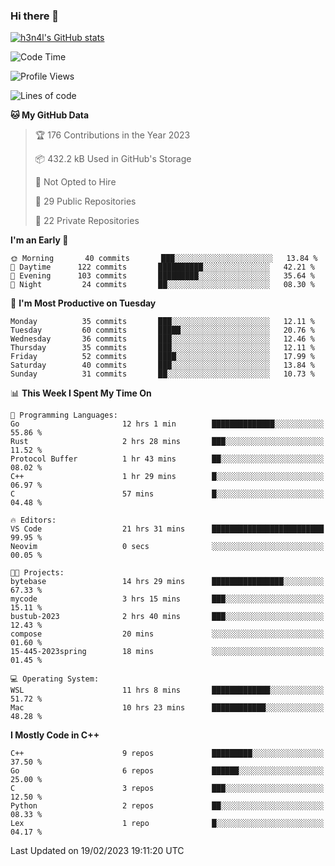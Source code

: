 ### Hi there 👋

[![h3n4l's GitHub stats](https://github-readme-stats.vercel.app/api?username=h3n4l&count_private=true&show_icons=true&theme=radical)](https://github.com/h3n4l/github-readme-stats)

<!--START_SECTION:waka-->
![Code Time](http://img.shields.io/badge/Code%20Time-952%20hrs%2059%20mins-blue)

![Profile Views](http://img.shields.io/badge/Profile%20Views-1-blue)

![Lines of code](https://img.shields.io/badge/From%20Hello%20World%20I%27ve%20Written-2%20Million%20lines%20of%20code-blue)

**🐱 My GitHub Data** 

> 🏆 176 Contributions in the Year 2023
 > 
> 📦 432.2 kB Used in GitHub's Storage 
 > 
> 🚫 Not Opted to Hire
 > 
> 📜 29 Public Repositories 
 > 
> 🔑 22 Private Repositories  
 > 
**I'm an Early 🐤** 

```text
🌞 Morning       40 commits       ███░░░░░░░░░░░░░░░░░░░░░░   13.84 % 
🌆 Daytime      122 commits       ██████████░░░░░░░░░░░░░░░   42.21 % 
🌃 Evening      103 commits       █████████░░░░░░░░░░░░░░░░   35.64 % 
🌙 Night         24 commits       ██░░░░░░░░░░░░░░░░░░░░░░░   08.30 % 

```
📅 **I'm Most Productive on Tuesday** 

```text
Monday          35 commits       ███░░░░░░░░░░░░░░░░░░░░░░   12.11 % 
Tuesday         60 commits       █████░░░░░░░░░░░░░░░░░░░░   20.76 % 
Wednesday       36 commits       ███░░░░░░░░░░░░░░░░░░░░░░   12.46 % 
Thursday        35 commits       ███░░░░░░░░░░░░░░░░░░░░░░   12.11 % 
Friday          52 commits       ████░░░░░░░░░░░░░░░░░░░░░   17.99 % 
Saturday        40 commits       ███░░░░░░░░░░░░░░░░░░░░░░   13.84 % 
Sunday          31 commits       ██░░░░░░░░░░░░░░░░░░░░░░░   10.73 % 

```


📊 **This Week I Spent My Time On** 

```text
💬 Programming Languages: 
Go                       12 hrs 1 min        ██████████████░░░░░░░░░░░   55.86 % 
Rust                     2 hrs 28 mins       ███░░░░░░░░░░░░░░░░░░░░░░   11.52 % 
Protocol Buffer          1 hr 43 mins        ██░░░░░░░░░░░░░░░░░░░░░░░   08.02 % 
C++                      1 hr 29 mins        █░░░░░░░░░░░░░░░░░░░░░░░░   06.97 % 
C                        57 mins             █░░░░░░░░░░░░░░░░░░░░░░░░   04.48 % 

🔥 Editors: 
VS Code                  21 hrs 31 mins      █████████████████████████   99.95 % 
Neovim                   0 secs              ░░░░░░░░░░░░░░░░░░░░░░░░░   00.05 % 

🐱‍💻 Projects: 
bytebase                 14 hrs 29 mins      ████████████████░░░░░░░░░   67.33 % 
mycode                   3 hrs 15 mins       ███░░░░░░░░░░░░░░░░░░░░░░   15.11 % 
bustub-2023              2 hrs 40 mins       ███░░░░░░░░░░░░░░░░░░░░░░   12.43 % 
compose                  20 mins             ░░░░░░░░░░░░░░░░░░░░░░░░░   01.60 % 
15-445-2023spring        18 mins             ░░░░░░░░░░░░░░░░░░░░░░░░░   01.45 % 

💻 Operating System: 
WSL                      11 hrs 8 mins       █████████████░░░░░░░░░░░░   51.72 % 
Mac                      10 hrs 23 mins      ████████████░░░░░░░░░░░░░   48.28 % 

```

**I Mostly Code in C++** 

```text
C++                      9 repos             █████████░░░░░░░░░░░░░░░░   37.50 % 
Go                       6 repos             ██████░░░░░░░░░░░░░░░░░░░   25.00 % 
C                        3 repos             ███░░░░░░░░░░░░░░░░░░░░░░   12.50 % 
Python                   2 repos             ██░░░░░░░░░░░░░░░░░░░░░░░   08.33 % 
Lex                      1 repo              █░░░░░░░░░░░░░░░░░░░░░░░░   04.17 % 

```



 Last Updated on 19/02/2023 19:11:20 UTC
<!--END_SECTION:waka-->

